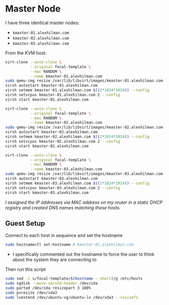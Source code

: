 # Master Node

I have three identical master nodes:
* `kmaster-01.alexhilman.com`
* `kmaster-02.alexhilman.com`
* `kmaster-03.alexhilman.com`

From the KVM host:

```bash
virt-clone --auto-clone \
           --original focal-template \
           --mac RANDOM \
           --name kmaster-01.alexhilman.com
sudo qemu-img resize /var/lib/libvirt/images/kmaster-01.alexhilman.com.qcow2 32G
virsh autostart kmaster-01.alexhilman.com
virsh setmem kmaster-01.alexhilman.com $((2*1024*1024)) --config
virsh setvcpus kmaster-01.alexhilman.com 2 --config
virsh start kmaster-01.alexhilman.com

virt-clone --auto-clone \
           --original focal-template \
           --mac RANDOM \
           --name kmaster-02.alexhilman.com
sudo qemu-img resize /var/lib/libvirt/images/kmaster-02.alexhilman.com.qcow2 32G
virsh autostart kmaster-02.alexhilman.com
virsh setmem kmaster-02.alexhilman.com $((2*1024*1024)) --config
virsh setvcpus kmaster-02.alexhilman.com 2 --config
virsh start kmaster-02.alexhilman.com

virt-clone --auto-clone \
           --original focal-template \
           --mac RANDOM \
           --name kmaster-03.alexhilman.com
sudo qemu-img resize /var/lib/libvirt/images/kmaster-03.alexhilman.com.qcow2 32G
virsh autostart kmaster-03.alexhilman.com
virsh setmem kmaster-03.alexhilman.com $((2*1024*1024)) --config
virsh setvcpus kmaster-03.alexhilman.com 2 --config
virsh start kmaster-03.alexhilman.com
```

_I assigned the IP addresses via MAC address on my router in a static DHCP registry and created DNS names matching these hosts._

## Guest Setup

Connect to each host in sequence and set the hostname
```bash
sudo hostnamectl set-hostname # kmaster-01.alexhilman.com
```
* I specifically commented out the hostname to force the user to think about the system they are connecting to

Then run this script

```bash
sudo sed -i s/focal-template/$(hostname --short)/g /etc/hosts
sudo sgdisk --move-second-header /dev/sda
sudo parted /dev/sda resizepart 3 100%
sudo pvresize /dev/sda3 
sudo lvextend /dev/ubuntu-vg/ubuntu-lv /dev/sda3 --resizefs
```